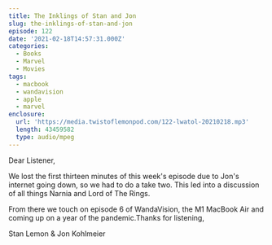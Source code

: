 ```yaml
---
title: The Inklings of Stan and Jon
slug: the-inklings-of-stan-and-jon
episode: 122
date: '2021-02-18T14:57:31.000Z'
categories:
  - Books
  - Marvel
  - Movies
tags:
  - macbook
  - wandavision
  - apple
  - marvel
enclosure:
  url: 'https://media.twistoflemonpod.com/122-lwatol-20210218.mp3'
  length: 43459582
  type: audio/mpeg
---
```


Dear Listener,

We lost the first thirteen minutes of this week's episode due to Jon's internet going down, so we had to do a take two. This led into a discussion of all things Narnia and Lord of The Rings.

From there we touch on episode 6 of WandaVision, the M1 MacBook Air and coming up on a year of the pandemic.Thanks for listening,

Stan Lemon & Jon Kohlmeier
